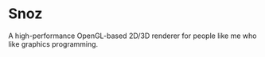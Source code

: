 # Snoz
A high-performance OpenGL-based 2D/3D renderer for people like me who like graphics programming.
